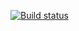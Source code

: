 [![Build status](https://ci.appveyor.com/api/projects/status/3c4nx2cqlfd814xs?svg=true)](https://ci.appveyor.com/project/elakovnick24/homework-2-4)